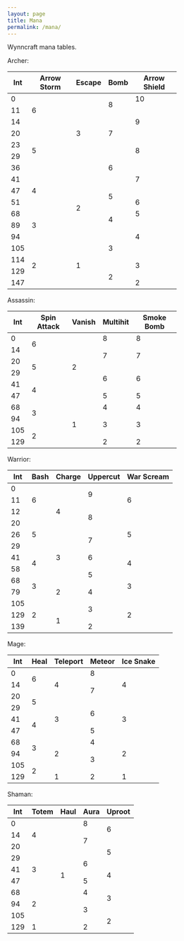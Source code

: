 ```yaml
---
layout: page
title: Mana
permalink: /mana/
---
```

<p>Wynncraft mana tables.</p>
<div class="container">
    <div class="row">
        <div class="col-sm">
        Archer:
        <table class="table table-dark table-hover table-sm" style="width: 24rem;">
        <thead>
        <tr>
            <th>Int</th>
            <th>Arrow Storm</th>
            <th>Escape</th>
            <th>Bomb</th>
            <th>Arrow Shield</th>
        </tr>
        </thead>
        <tbody>
        <tr>
            <td>0</td>
            <td rowspan="3">6</td>
            <td rowspan="7">3</td>
            <td rowspan="2">8</td>
            <td>10</td>
        </tr>
        <tr>
            <td>11</td>
            <td rowspan="3">9</td>
        </tr>
        <tr>
            <td>14</td>
            <td rowspan="3">7</td>
        </tr>
        <tr>
            <td>20</td>
            <td rowspan="4">5</td>
        </tr>
        <tr>
            <td>23</td>
            <td rowspan="2">8</td>
        </tr>
        <tr>
            <td>29</td>
            <td rowspan="3">6</td>
        </tr>
        <tr>
            <td>36</td>
            <td rowspan="3">7</td>
        </tr>
        <tr>
            <td>41<br></td>
            <td rowspan="3">4</td>
            <td rowspan="6">2</td>
        </tr>
        <tr>
            <td>47</td>
            <td rowspan="2">5</td>
        </tr>
        <tr>
            <td>51</td>
            <td>6</td>
        </tr>
        <tr>
            <td>68</td>
            <td rowspan="3">3</td>
            <td rowspan="2">4</td>
            <td>5</td>
        </tr>
        <tr>
            <td>89</td>
            <td rowspan="3">4</td>
        </tr>
        <tr>
            <td>94</td>
            <td rowspan="3">3</td>
        </tr>
        <tr>
            <td>105</td>
            <td rowspan="4">2</td>
            <td rowspan="4">1</td>
        </tr>
        <tr>
            <td>114</td>
            <td rowspan="2">3</td>
        </tr>
        <tr>
            <td>129</td>
            <td rowspan="2">2</td>
        </tr>
        <tr>
            <td>147</td>
            <td>2</td>
        </tr>
        </tbody>
        </table>
        </div>
        <div class="col-sm">
        Assassin:
        <table class="table table-dark table-hover table-sm" style="width: 24rem;">
        <thead>
        <tr>
            <th>Int</th>
            <th>Spin Attack</th>
            <th>Vanish</th>
            <th>Multihit</th>
            <th>Smoke Bomb</th>
        </tr>
        </thead>
        <tbody>
        <tr>
            <td>0</td>
            <td rowspan="2">6</td>
            <td rowspan="6">2</td>
            <td>8</td>
            <td>8</td>
        </tr>
        <tr>
            <td>14</td>
            <td rowspan="2">7</td>
            <td rowspan="2">7</td>
        </tr>
        <tr>
            <td>20</td>
            <td rowspan="2">5</td>
        </tr>
        <tr>
            <td>29</td>
            <td rowspan="2">6</td>
            <td rowspan="2">6</td>
        </tr>
        <tr>
            <td>41<br></td>
            <td rowspan="2">4</td>
        </tr>
        <tr>
            <td>47</td>
            <td>5</td>
            <td>5</td>
        </tr>
        <tr>
            <td>68</td>
            <td rowspan="2">3</td>
            <td rowspan="4">1</td>
            <td>4</td>
            <td>4</td>
        </tr>
        <tr>
            <td>94</td>
            <td rowspan="2">3</td>
            <td rowspan="2">3</td>
        </tr>
        <tr>
            <td>105</td>
            <td rowspan="2">2</td>
        </tr>
        <tr>
            <td>129</td>
            <td>2</td>
            <td>2</td>
        </tr>
        </tbody>
        </table>
        </div>
        <div class="col-sm">
        Warrior:
        <table class="table table-dark table-hover table-sm" style="width: 24rem;">
        <thead>
        <tr>
            <th>Int</th>
            <th>Bash</th>
            <th>Charge</th>
            <th>Uppercut</th>
            <th>War Scream</th>
        </tr>
        </thead>
        <tbody>
        <tr>
            <td>0</td>
            <td rowspan="3">6</td>
            <td rowspan="5">4</td>
            <td rowspan="2">9</td>
            <td rowspan="3">6</td>
        </tr>
        <tr>
            <td>11</td>
        </tr>
        <tr>
            <td>12</td>
            <td rowspan="2">8</td>
        </tr>
        <tr>
            <td>20</td>
            <td rowspan="3">5</td>
            <td rowspan="3">5</td>
        </tr>
        <tr>
            <td>26</td>
            <td rowspan="2">7</td>
        </tr>
        <tr>
            <td>29</td>
            <td rowspan="3">3</td>
        </tr>
        <tr>
            <td>41</td>
            <td rowspan="2">4</td>
            <td>6</td>
            <td rowspan="2">4</td>
        </tr>
        <tr>
            <td>58</td>
            <td rowspan="2">5</td>
        </tr>
        <tr>
            <td>68</td>
            <td rowspan="2">3</td>
            <td rowspan="3">2</td>
            <td rowspan="2">3</td>
        </tr>
        <tr>
            <td>79</td>
            <td>4</td>
        </tr>
        <tr>
            <td>105</td>
            <td rowspan="3">2</td>
            <td rowspan="2">3</td>
            <td rowspan="3">2</td>
        </tr>
        <tr>
            <td>129</td>
            <td rowspan="2">1</td>
        </tr>
        <tr>
            <td>139</td>
            <td>2</td>
        </tr>
        </tbody>
        </table>
        </div>
        <div class="col-sm">
        Mage:
        <table class="table table-dark table-hover table-sm" style="width: 24rem;">
        <thead>
        <tr>
            <th>Int</th>
            <th>Heal</th>
            <th>Teleport</th>
            <th>Meteor</th>
            <th>Ice Snake</th>
        </tr>
        </thead>
        <tbody>
        <tr>
            <td>0</td>
            <td rowspan="2">6</td>
            <td rowspan="3">4</td>
            <td>8</td>
            <td rowspan="3">4</td>
        </tr>
        <tr>
            <td>14</td>
            <td rowspan="2">7</td>
        </tr>
        <tr>
            <td>20</td>
            <td rowspan="2">5</td>
        </tr>
        <tr>
            <td>29</td>
            <td rowspan="3">3</td>
            <td rowspan="2">6</td>
            <td rowspan="3">3</td>
        </tr>
        <tr>
            <td>41<br></td>
            <td rowspan="2">4</td>
        </tr>
        <tr>
            <td>47</td>
            <td>5</td>
        </tr>
        <tr>
            <td>68</td>
            <td rowspan="2">3</td>
            <td rowspan="3">2</td>
            <td>4</td>
            <td rowspan="3">2</td>
        </tr>
        <tr>
            <td>94</td>
            <td rowspan="2">3</td>
        </tr>
        <tr>
            <td>105</td>
            <td rowspan="2">2</td>
        </tr>
        <tr>
            <td>129</td>
            <td>1</td>
            <td>2</td>
            <td>1</td>
        </tr>
        </tbody>
        </table>
        </div>
        <div class="col-sm">
        Shaman:
        <table class="table table-dark table-hover table-sm" style="width: 24rem;">
        <thead>
        <tr>
            <th>Int</th>
            <th>Totem</th>
            <th>Haul</th>
            <th>Aura</th>
            <th>Uproot</th>
        </tr>
        </thead>
        <tbody>
        <tr>
            <td>0</td>
            <td rowspan="3">4</td>
            <td rowspan="10">1</td>
            <td>8</td>
            <td rowspan="2">6</td>
        </tr>
        <tr>
            <td>14</td>
            <td rowspan="2">7</td>
        </tr>
        <tr>
            <td>20</td>
            <td rowspan="2">5</td>
        </tr>
        <tr>
            <td>29</td>
            <td rowspan="3">3</td>
            <td rowspan="2">6</td>
        </tr>
        <tr>
            <td>41<br></td>
            <td rowspan="2">4</td>
        </tr>
        <tr>
            <td>47</td>
            <td>5</td>
        </tr>
        <tr>
            <td>68</td>
            <td rowspan="3">2</td>
            <td>4</td>
            <td rowspan="2">3</td>
        </tr>
        <tr>
            <td>94</td>
            <td rowspan="2">3</td>
        </tr>
        <tr>
            <td>105</td>
            <td rowspan="2">2</td>
        </tr>
        <tr>
            <td>129</td>
            <td>1</td>
            <td>2</td>
        </tr>
        </tbody>
        </table>
        </div>
    </div>
</div>
